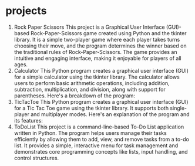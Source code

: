# projects
1. Rock Paper Scissors
This project is a Graphical User Interface (GUI)-based Rock-Paper-Scissors game created using Python and the tkinter library. It is a simple two-player game where each player takes turns choosing their move, and the program determines the winner based on the traditional rules of Rock-Paper-Scissors. The game provides an intuitive and engaging interface, making it enjoyable for players of all ages.
2. Calculator
This Python program creates a graphical user interface (GUI) for a simple calculator using the tkinter library. The calculator allows users to perform basic arithmetic operations, including addition, subtraction, multiplication, and division, along with support for parentheses. Here's a breakdown of the program:
3. TicTacToe
This Python program creates a graphical user interface (GUI) for a Tic Tac Toe game using the tkinter library. It supports both single-player and multiplayer modes. Here's an explanation of the program and its features:
4. ToDoList
This project is a command-line-based To-Do List application written in Python. The program helps users manage their tasks efficiently by allowing them to add, view, and remove tasks from a to-do list. It provides a simple, interactive menu for task management and demonstrates core programming concepts like lists, input handling, and control structures.

